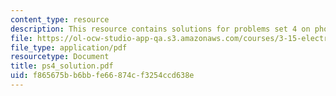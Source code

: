```yaml
---
content_type: resource
description: This resource contains solutions for problems set 4 on photodevices.
file: https://ol-ocw-studio-app-qa.s3.amazonaws.com/courses/3-15-electrical-optical-magnetic-materials-and-devices-fall-2006/f865675bb6bbfe66874cf3254ccd638e_ps4_solution.pdf
file_type: application/pdf
resourcetype: Document
title: ps4_solution.pdf
uid: f865675b-b6bb-fe66-874c-f3254ccd638e
---
```

